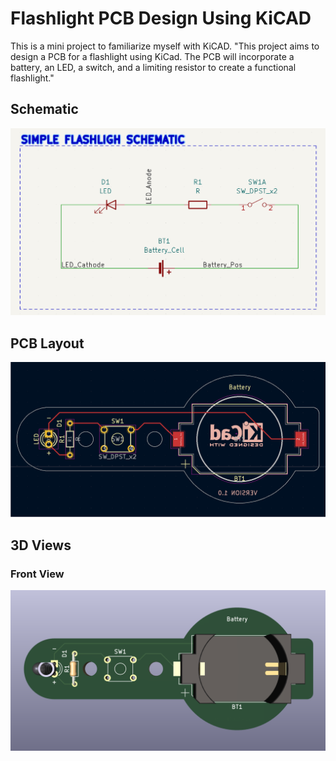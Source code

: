 # Flashlight PCB Design Using KiCAD
This is a mini project to familiarize myself with KiCAD. "This project aims to design a PCB for a flashlight using KiCad. The PCB will incorporate a battery, an LED, a switch, and a limiting resistor to create a functional flashlight."


## Schematic


![Schematic](https://github.com/Brafamous/Flashlight-PCB-Design-Using-KiCAD/blob/main/Screenshots/schematic.PNG)


## PCB Layout


![PCB Layout](https://github.com/Brafamous/Flashlight-PCB-Design-Using-KiCAD/blob/main/Screenshots/Layout.PNG)


## 3D Views
### Front View


![Front View](https://github.com/Brafamous/Flashlight-PCB-Design-Using-KiCAD/blob/main/Screenshots/View1.PNG)
